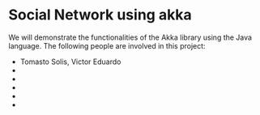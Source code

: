 # Social Network using akka
We will demonstrate the functionalities of the Akka library using the Java language.
The following people are involved in this project:
- Tomasto Solis, Victor Eduardo
-
-
-
-
-
